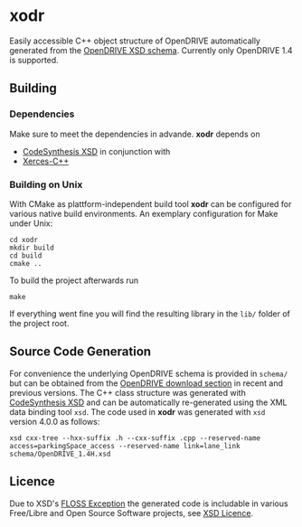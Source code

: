# xodr
Easily accessible C++ object structure of OpenDRIVE automatically generated from the [OpenDRIVE XSD schema](http://opendrive.org/download.html). Currently only OpenDRIVE 1.4 is supported. 

## Building
### Dependencies
Make sure to meet the dependencies in advande. **xodr** depends on 
- [CodeSynthesis XSD](http://codesynthesis.com/products/xsd/) in conjunction with 
- [Xerces-C++](https://xerces.apache.org/xerces-c/)
### Building on Unix
With CMake as plattform-independent build tool **xodr** can be configured for various native build environments. An exemplary configuration for Make under Unix:
```
cd xodr
mkdir build
cd build
cmake ..
```
To build the project afterwards run
```
make
```
If everything went fine you will find the resulting library in the `lib/` folder of the project root.

## Source Code Generation
For convenience the underlying OpenDRIVE schema is provided in `schema/` but can be obtained from the [OpenDRIVE download section](http://opendrive.org/download.html) in recent and previous versions. The C++ class structure was generated with [CodeSynthesis XSD](http://codesynthesis.com/products/xsd/) and can be automatically re-generated using the XML data binding tool `xsd`. The code used in **xodr** was generated with `xsd` version 4.0.0 as follows:
```
xsd cxx-tree --hxx-suffix .h --cxx-suffix .cpp --reserved-name access=parkingSpace_access --reserved-name link=lane_link schema/OpenDRIVE_1.4H.xsd
```
## Licence
Due to XSD's [FLOSS Exception](http://www.codesynthesis.com/projects/xsd/FLOSSE) the generated code is includable in various Free/Libre and Open Source Software projects, see [XSD Licence](http://www.codesynthesis.com/products/xsd/license.xhtml).
